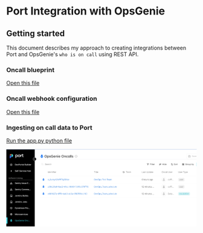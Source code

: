# Port Integration with OpsGenie


## Getting started

This document describes my approach to creating integrations between Port and OpsGenie's `who is on call` using REST API. 

### Oncall blueprint
[Open this file ](./opsgenie/oncall_blueprint.md)

### Oncall webhook configuration
[Open this file ](./opsgenie/oncall_webhook_configuration.md)

### Ingesting on call data to Port
[Run the app.py python file ](./opsgenie/app.py)

![screenshot image](./assets/oncall_entities.PNG "Oncall entity in Port UI")
